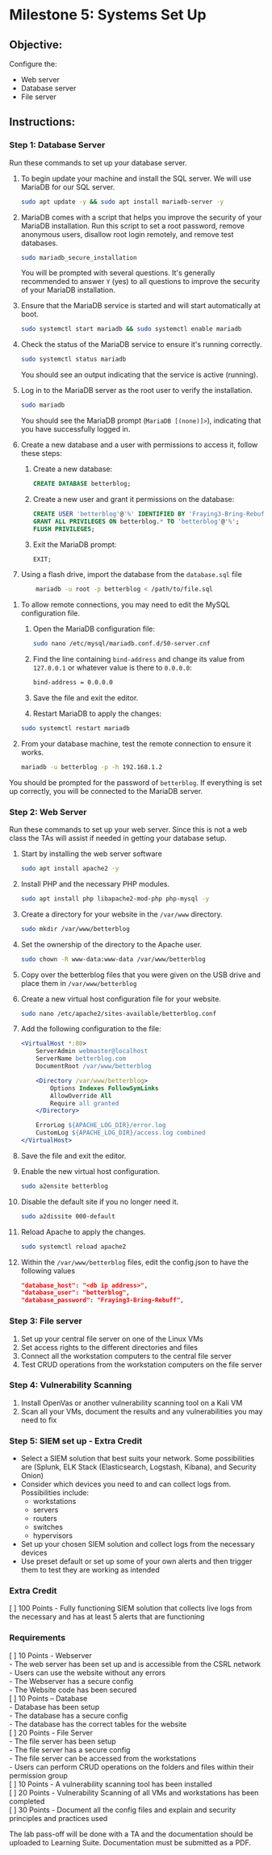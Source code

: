 # Milestone 5: Systems Set Up

## Objective:

Configure the:
- Web server
- Database server
- File server

## Instructions:

### Step 1: Database Server

Run these commands to set up your database server.

1. To begin update your machine and install the SQL server. We will use MariaDB for our SQL server.
    ```bash
    sudo apt update -y && sudo apt install mariadb-server -y
    ```

1. MariaDB comes with a script that helps you improve the security of your MariaDB installation. Run this script to set a root password, remove anonymous users, disallow root login remotely, and remove test databases.

    ```bash
    sudo mariadb_secure_installation
    ```

    You will be prompted with several questions. It's generally recommended to answer `Y` (yes) to all questions to improve the security of your MariaDB installation.

1. Ensure that the MariaDB service is started and will start automatically at boot.

    ```bash
    sudo systemctl start mariadb && sudo systemctl enable mariadb
    ```

1. Check the status of the MariaDB service to ensure it's running correctly.

    ```bash
    sudo systemctl status mariadb
    ```

    You should see an output indicating that the service is active (running).

1. Log in to the MariaDB server as the root user to verify the installation.

    ```bash
    sudo mariadb
    ```

    You should see the MariaDB prompt (`MariaDB [(none)]>`), indicating that you have successfully logged in.

    <div style="page-break-after: always"></div>    

1. Create a new database and a user with permissions to access it, follow these steps:

    1. Create a new database:
        ```sql
        CREATE DATABASE betterblog;
        ```

    1. Create a new user and grant it permissions on the database:
        ```sql
        CREATE USER 'betterblog'@'%' IDENTIFIED BY 'Fraying3-Bring-Rebuff';
        GRANT ALL PRIVILEGES ON betterblog.* TO 'betterblog'@'%';
        FLUSH PRIVILEGES;
        ```

    1. Exit the MariaDB prompt:
        ```sql
        EXIT;
        ```

1. Using a flash drive, import the database from the `database.sql` file
    ```bash
        mariadb -u root -p betterblog < /path/to/file.sql
    ```

<div style="page-break-after: always"></div>

1. To allow remote connections, you may need to edit the MySQL configuration file.

    1. Open the MariaDB configuration file:
        ```bash
        sudo nano /etc/mysql/mariadb.conf.d/50-server.cnf
        ```

    1. Find the line containing `bind-address` and change its value from `127.0.0.1` or whatever value is there to `0.0.0.0`:
        ```bash
        bind-address = 0.0.0.0
        ```

    1. Save the file and exit the editor.

    1. Restart MariaDB to apply the changes:
    ```bash
    sudo systemctl restart mariadb
    ```

1. From your database machine, test the remote connection to ensure it works.

    ```bash
    mariadb -u betterblog -p -h 192.168.1.2
    ```

You should be prompted for the password of `betterblog`. If everything is set up correctly, you will be connected to the MariaDB server.

<div style="page-break-after: always"></div>

### Step 2: Web Server 

Run these commands to set up your web server. Since this is not a web class the TAs will assist if needed in getting your database setup. 

1. Start by installing the web server software
    ```bash
    sudo apt install apache2 -y
    ```
1. Install PHP and the necessary PHP modules.

    ```bash
    sudo apt install php libapache2-mod-php php-mysql -y
    ```
1. Create a directory for your website in the `/var/www` directory.

    ```bash
    sudo mkdir /var/www/betterblog
    ```
1. Set the ownership of the directory to the Apache user.

    ```bash
    sudo chown -R www-data:www-data /var/www/betterblog
    ```
1. Copy over the betterblog files that you were given on the USB drive and place them in `/var/www/betterblog`

1. Create a new virtual host configuration file for your website.

    ```bash
    sudo nano /etc/apache2/sites-available/betterblog.conf
    ```

1. Add the following configuration to the file:

    ```apache
    <VirtualHost *:80>
        ServerAdmin webmaster@localhost
        ServerName betterblog.com
        DocumentRoot /var/www/betterblog

        <Directory /var/www/betterblog>
            Options Indexes FollowSymLinks
            AllowOverride All
            Require all granted
        </Directory>

        ErrorLog ${APACHE_LOG_DIR}/error.log
        CustomLog ${APACHE_LOG_DIR}/access.log combined
    </VirtualHost>
    ```
1. Save the file and exit the editor.
1. Enable the new virtual host configuration.

    ```bash
    sudo a2ensite betterblog
    ```
1. Disable the default site if you no longer need it.

    ```bash
    sudo a2dissite 000-default
    ```
1. Reload Apache to apply the changes.

    ```bash
    sudo systemctl reload apache2
    ```
1. Within the `/var/www/betterblog` files, edit the config.json to have the following values
    ```json
    "database_host": "<db ip address>",
    "database_user": "betterblog",
    "database_password": "Fraying3-Bring-Rebuff",
    ```

### Step 3: File server

1. Set up your central file server on one of the Linux VMs 
1. Set access rights to the different directories and files
1. Connect all the workstation computers to the central file server
1. Test CRUD operations from the workstation computers on the file server


### Step 4: Vulnerability Scanning

1. Install OpenVas or another vulnerability scanning tool on a Kali VM
1. Scan all your VMs, document the results and any vulnerabilities you may need to fix

### Step 5: SIEM set up - Extra Credit

- Select a SIEM solution that best suits your network. Some possibilities are (Splunk, ELK Stack (Elasticsearch, Logstash, Kibana), and Security Onion)
- Consider which devices you need to and can collect logs from. Possibilities include:
   - workstations
   - servers
   - routers
   - switches
   - hypervisors
- Set up your chosen SIEM solution and collect logs from the necessary devices
- Use preset default or set up some of your own alerts and then trigger them to test they are working as intended

### Extra Credit

[ ] 100 Points - Fully functioning SIEM solution that collects live logs from the necessary and has at least 5 alerts that are functioning

### Requirements

[ ] 10 Points - Webserver  
    - The web server has been set up and is accessible from the CSRL network  
    - Users can use the website without any errors  
    - The Webserver has a secure config  
    - The Website code has been secured  
[ ] 10 Points – Database  
    - Database has been setup   
    - The database has a secure config  
    - The database has the correct tables for the website  
[ ] 20 Points - File Server  
    - The file server has been setup   
    - The file server has a secure config  
    - The file server can be accessed from the workstations  
    - Users can perform CRUD operations on the folders and files within their permission group  
[ ] 10 Points - A vulnerability scanning tool has been installed  
[ ] 20 Points - Vulnerability Scanning of all VMs and workstations has been completed  
[ ] 30 Points - Document all the config files and explain and security principles and practices used  


The lab pass-off will be done with a TA and the documentation should be uploaded to Learning Suite. Documentation must be submitted as a PDF.
